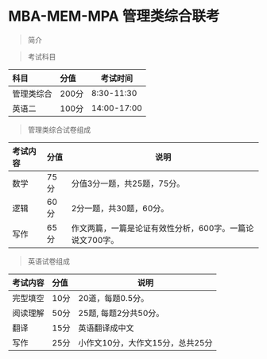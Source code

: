 # MBA-MEM-MPA 管理类综合联考


> 简介

> 考试科目

|科目|分值|考试时间|
|:-----  |:-----|----- |
|管理类综合|200分   |8:30-11:30 |
|英语二|100分   |14:00-17:00 | 


> 管理类综合试卷组成

|考试内容|分值|说明|
|:-----  |:-----|----- |
|数学|75分  | 分值3分一题，共25题，75分。 |
|逻辑|60分  | 2分一题，共30题，60分。| 
|写作|65分   |作文两篇，一篇是论证有效性分析，600字。一篇论说文700字。| 

> 英语试卷组成

|考试内容|分值|说明|
|:-----  |:-----|----- |
|完型填空|10分  |20道，每题0.5分。 |
|阅读理解|50分  |25题, 每题2分共50分。| 
|翻译 |15分   |英语翻译成中文| 
|写作|25分   |小作文10分，大作文15分，总共25分| 
